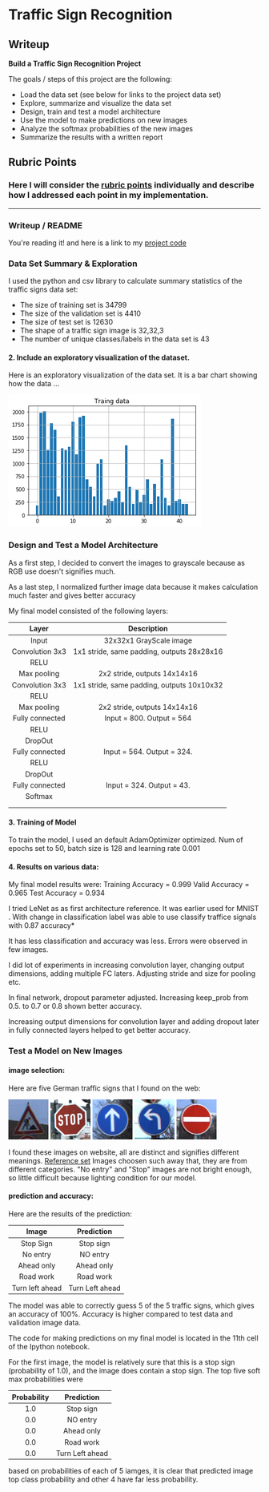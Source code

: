 # **Traffic Sign Recognition** 

## Writeup

**Build a Traffic Sign Recognition Project**

The goals / steps of this project are the following:
* Load the data set (see below for links to the project data set)
* Explore, summarize and visualize the data set
* Design, train and test a model architecture
* Use the model to make predictions on new images
* Analyze the softmax probabilities of the new images
* Summarize the results with a written report


[//]: # (Image References)

[image1]: ./examples/download.png "Visualization"
[image2]: ./examples/grayscale.jpg "Grayscaling"
[image3]: ./examples/random_noise.jpg "Random Noise"
[imagea]: ./examples/1.png "Traffic Sign 1"
[imageb]: ./examples/11.png "Traffic Sign 2"
[imagec]: ./examples/12.png "Traffic Sign 3"
[imaged]: ./examples/3.png "Traffic Sign 4"
[imagee]: ./examples/8.png "Traffic Sign 5"

## Rubric Points
### Here I will consider the [rubric points](https://review.udacity.com/#!/rubrics/481/view) individually and describe how I addressed each point in my implementation.  

---
### Writeup / README


You're reading it! and here is a link to my [project code](https://github.com/namoshri/CarND-Traffic-Sign-Classifier-Project/blob/master/Traffic_Sign_Classifier.ipynb)

### Data Set Summary & Exploration


I used the python and csv library to calculate summary statistics of the traffic
signs data set:

* The size of training set is 34799
* The size of the validation set is 4410
* The size of test set is 12630
* The shape of a traffic sign image is 32,32,3
* The number of unique classes/labels in the data set is 43

#### 2. Include an exploratory visualization of the dataset.

Here is an exploratory visualization of the data set. It is a bar chart showing how the data ...

![alt text][image1]

### Design and Test a Model Architecture

As a first step, I decided to convert the images to grayscale because as RGB use doesn't signifies much.

As a last step, I normalized further image data because it makes calculation much faster and gives better accuracy




My final model consisted of the following layers:

| Layer         		|     Description	        					| 
|:---------------------:|:---------------------------------------------:| 
| Input         		| 32x32x1 GrayScale image  						| 
| Convolution 3x3     	| 1x1 stride, same padding, outputs 28x28x16 	|
| RELU					|												|
| Max pooling	      	| 2x2 stride,  outputs 14x14x16 				|
| Convolution 3x3	    | 1x1 stride, same padding, outputs 10x10x32	|
| RELU					|												|
| Max pooling	      	| 2x2 stride,  outputs 14x14x16 				|
| Fully connected		| Input = 800. Output = 564 					|
| RELU					|												|
| DropOut				| 	        									|
| Fully connected		|Input = 564. Output = 324.    	    			|
| RELU					|												|
| DropOut				|         										|
| Fully connected		| Input = 324. Output = 43.						|
| Softmax				|         										|
|						|												|
|						|												|
 


#### 3. Training of Model

To train the model, I used an default AdamOptimizer optimized. Num of epochs set to 50, batch size is 128 and learning rate 0.001

#### 4. Results on various data:

My final model results were:
Training Accuracy = 0.999
Valid Accuracy = 0.965
Test Accuracy = 0.934



I tried LeNet as as first architecture reference. It was earlier used for MNIST . With change in classification label 
was able to use classify traffice signals with 0.87 accuracy*


It has less classification and accuracy was less. Errors were observed in few images.

I did lot of experiments in increasing convolution layer, changing output dimensions, adding multiple FC laters. 
Adjusting stride and size for pooling etc.

In final network, dropout parameter adjusted. Increasing keep_prob from 0.5. to 0.7 or 0.8 shown better accuracy.


Increasing output dimensions for convolution layer and adding dropout later in fully connected layers helped to get better accuracy. 



### Test a Model on New Images


#### image selection: 

Here are five German traffic signs that I found on the web:

![alt text][imagea]
![alt text][imageb]
![alt text][imagec]
![alt text][imaged]
![alt text][imagee]

I found these images on website, all are distinct and signifies different meanings.
[Reference set](http://benchmark.ini.rub.de/?section=gtsrb&subsection=dataset)
Images choosen such away that, they are from different categories. "No entry" and "Stop" images are
not bright enough, so little difficult because lighting condition for our model.




####  prediction and accuracy:

Here are the results of the prediction:

| Image			        |     Prediction	        					| 
|:---------------------:|:---------------------------------------------:| 
| Stop Sign      		| Stop sign   									| 
| No entry     			| NO entry 										|
| Ahead only			| Ahead only									|
| Road work	      		| Road work 					 				|
| Turn left ahead		| Turn Left ahead     							|


The model was able to correctly guess 5 of the 5 traffic signs, which gives an accuracy of 100%.
Accuracy is higher compared to test data and validation image data.


The code for making predictions on my final model is located in the 11th cell of the Ipython notebook.

For the first image, the model is relatively sure that this is a stop sign (probability of 1.0), and the image does contain a stop sign. The top five soft max probabilities were

| Probability         	|     Prediction	        					| 
|:---------------------:|:---------------------------------------------:| 
| 1.0      				| Stop sign   									| 
| 0.0     				| NO entry 										|
| 0.0					| Ahead only									|
| 0.0	  				| Road work 					 				|
| 0.0					| Turn Left ahead     							|

based on probabilities of each of 5 iamges, it is clear that predicted image top class probability and other 4 have far less probability.



